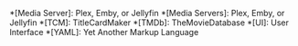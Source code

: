 *[Media Server]: Plex, Emby, or Jellyfin
*[Media Servers]: Plex, Emby, or Jellyfin
*[TCM]: TitleCardMaker
*[TMDb]: TheMovieDatabase
*[UI]: User Interface
*[YAML]: Yet Another Markup Language
